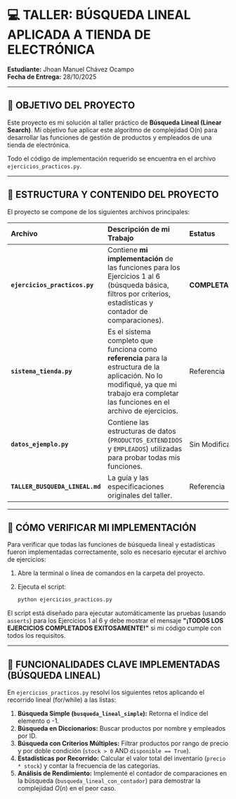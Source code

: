 # 💻 TALLER: BÚSQUEDA LINEAL APLICADA A TIENDA DE ELECTRÓNICA

**Estudiante:** Jhoan Manuel Chávez Ocampo  
**Fecha de Entrega:** 28/10/2025

---

## 🎯 OBJETIVO DEL PROYECTO

Este proyecto es mi solución al taller práctico de **Búsqueda Lineal (Linear Search)**. Mi objetivo fue aplicar este algoritmo de complejidad O(n) para desarrollar las funciones de gestión de productos y empleados de una tienda de electrónica.

Todo el código de implementación requerido se encuentra en el archivo `ejercicios_practicos.py`.

---

## 📁 ESTRUCTURA Y CONTENIDO DEL PROYECTO

El proyecto se compone de los siguientes archivos principales:

| Archivo | Descripción de mi Trabajo | Estatus |
| :--- | :--- | :--- |
| **`ejercicios_practicos.py`** | Contiene **mi implementación** de las funciones para los Ejercicios 1 al 6 (búsqueda básica, filtros por criterios, estadísticas y contador de comparaciones). | **COMPLETADO** |
| **`sistema_tienda.py`** | Es el sistema completo que funciona como **referencia** para la estructura de la aplicación. No lo modifiqué, ya que mi trabajo era completar las funciones en el archivo de ejercicios. | Referencia |
| **`datos_ejemplo.py`** | Contiene las estructuras de datos (`PRODUCTOS_EXTENDIDOS` y `EMPLEADOS`) utilizadas para probar todas mis funciones. | Sin Modificar |
| **`TALLER_BUSQUEDA_LINEAL.md`** | La guía y las especificaciones originales del taller. | Referencia |

---

## 🚀 CÓMO VERIFICAR MI IMPLEMENTACIÓN

Para verificar que todas las funciones de búsqueda lineal y estadísticas fueron implementadas correctamente, solo es necesario ejecutar el archivo de ejercicios:

1.  Abre la terminal o línea de comandos en la carpeta del proyecto.
2.  Ejecuta el script:

    ```bash
    python ejercicios_practicos.py
    ```

El script está diseñado para ejecutar automáticamente las pruebas (usando `asserts`) para los Ejercicios 1 al 6 y debe mostrar el mensaje **"¡TODOS LOS EJERCICIOS COMPLETADOS EXITOSAMENTE!"** si mi código cumple con todos los requisitos.

---

## 🔑 FUNCIONALIDADES CLAVE IMPLEMENTADAS (BÚSQUEDA LINEAL)

En `ejercicios_practicos.py` resolví los siguientes retos aplicando el recorrido lineal (for/while) a las listas:

1.  **Búsqueda Simple (`busqueda_lineal_simple`):** Retorna el índice del elemento o -1.
2.  **Búsqueda en Diccionarios:** Buscar productos por nombre y empleados por ID.
3.  **Búsqueda con Criterios Múltiples:** Filtrar productos por rango de precio y por doble condición (`stock > 0` AND `disponible == True`).
4.  **Estadísticas por Recorrido:** Calcular el valor total del inventario (`precio * stock`) y contar la frecuencia de las categorías.
5.  **Análisis de Rendimiento:** Implementé el contador de comparaciones en la búsqueda (`busqueda_lineal_con_contador`) para demostrar la complejidad $O(n)$ en el peor caso.
